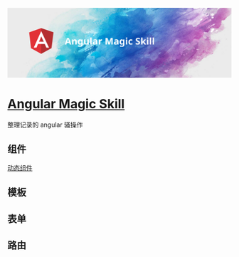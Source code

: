 [![](./assets/banner.svg)](https://www.notion.so/angularmagicskill/Angular-Magic-Skill-c8ba0306ff7940cda7c68aa5a03aad9c)

# [Angular Magic Skill](https://www.notion.so/angularmagicskill/Angular-Magic-Skill-c8ba0306ff7940cda7c68aa5a03aad9c)

整理记录的 angular 骚操作

## 组件

[动态组件](https://www.notion.so/5b73e1dd92cf42b49c6723c7142e6bfa)

## 模板

## 表单

## 路由
